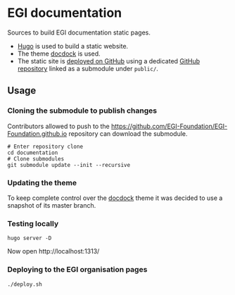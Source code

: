 # EGI documentation

Sources to build EGI documentation static pages.

* [Hugo](https://gohugo.io/) is used to build a static website.
* The theme [docdock](https://docdock.netlify.com/) is used.
* The static site is [deployed on GitHub](https://gohugo.io/hosting-and-deployment/hosting-on-github/) using a dedicated [GitHub repository](https://github.com/EGI-Foundation/EGI-Foundation.github.io) linked as a submodule under `public/`.

## Usage

### Cloning the submodule to publish changes

Contributors allowed to push to the
https://github.com/EGI-Foundation/EGI-Foundation.github.io repository can
download the submodule.

```console
# Enter repository clone
cd documentation
# Clone submodules
git submodule update --init --recursive
```

### Updating the theme

To keep complete control over the [docdock](https://docdock.netlify.com/) theme it was
decided to use a snapshot of its master branch.

### Testing locally

```console
hugo server -D
```

Now open http://localhost:1313/

### Deploying to the EGI organisation pages

```console
./deploy.sh
```
